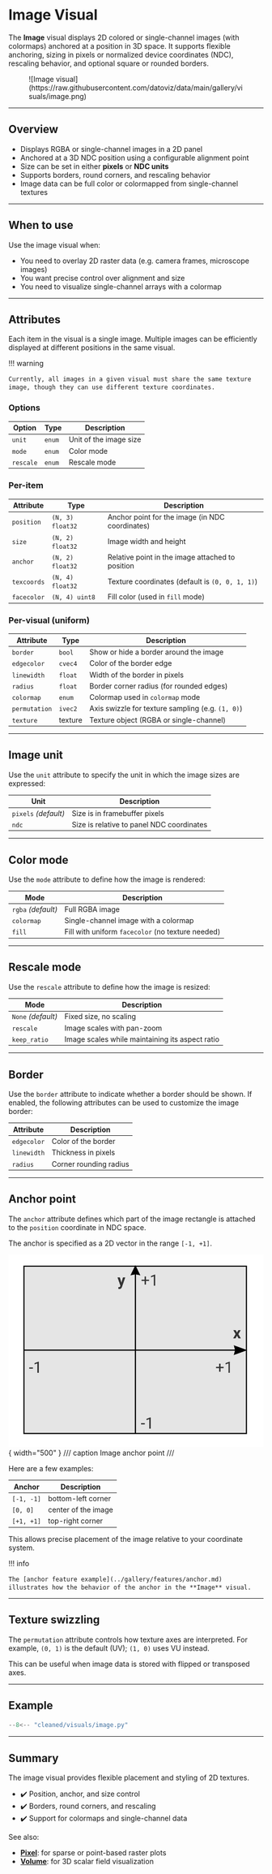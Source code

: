 # Image Visual

The **Image** visual displays 2D colored or single-channel images (with colormaps) anchored at a position in 3D space. It supports flexible anchoring, sizing in pixels or normalized device coordinates (NDC), rescaling behavior, and optional square or rounded borders.

<figure markdown="span">
![Image visual](https://raw.githubusercontent.com/datoviz/data/main/gallery/visuals/image.png)
</figure>

---

## Overview

- Displays RGBA or single-channel images in a 2D panel
- Anchored at a 3D NDC position using a configurable alignment point
- Size can be set in either **pixels** or **NDC units**
- Supports borders, round corners, and rescaling behavior
- Image data can be full color or colormapped from single-channel textures

---

## When to use

Use the image visual when:

- You need to overlay 2D raster data (e.g. camera frames, microscope images)
- You want precise control over alignment and size
- You need to visualize single-channel arrays with a colormap

---

## Attributes

Each item in the visual is a single image. Multiple images can be efficiently displayed at different positions in the same visual.

!!! warning

    Currently, all images in a given visual must share the same texture image, though they can use different texture coordinates.

### Options

| Option        | Type     | Description                                        |
|---------------|----------|----------------------------------------------------|
| `unit`        | `enum`   | Unit of the image size                             |
| `mode`        | `enum`   | Color mode                                         |
| `rescale`     | `enum`   | Rescale mode                                       |

### Per-item

| Attribute     | Type                 | Description                                      |
|---------------|----------------------|--------------------------------------------------|
| `position`    | `(N, 3) float32`     | Anchor point for the image (in NDC coordinates) |
| `size`        | `(N, 2) float32`     | Image width and height                          |
| `anchor`      | `(N, 2) float32`     | Relative point in the image attached to position |
| `texcoords`   | `(N, 4) float32`     | Texture coordinates (default is `(0, 0, 1, 1)`)  |
| `facecolor`   | `(N, 4) uint8`       | Fill color (used in `fill` mode)                |

### Per-visual (uniform)

| Attribute     | Type     | Description                                        |
|---------------|----------|----------------------------------------------------|
| `border`      | `bool`   | Show or hide a border around the image             |
| `edgecolor`   | `cvec4`  | Color of the border edge                           |
| `linewidth`   | `float`  | Width of the border in pixels                      |
| `radius`      | `float`  | Border corner radius (for rounded edges)           |
| `colormap`    | `enum`   | Colormap used in `colormap` mode                   |
| `permutation` | `ivec2`  | Axis swizzle for texture sampling (e.g. `(1, 0)`)  |
| `texture`     | texture  | Texture object (RGBA or single-channel)            |

---

## Image unit

Use the `unit` attribute to specify the unit in which the image sizes are expressed:

| Unit    | Description                                |
|---------|--------------------------------------------|
| `pixels` *(default)* | Size is in framebuffer pixels |
| `ndc`    | Size is relative to panel NDC coordinates |

---

## Color mode

Use the `mode` attribute to define how the image is rendered:

| Mode       | Description                                      |
|------------|--------------------------------------------------|
| `rgba` *(default)* | Full RGBA image                         |
| `colormap` | Single-channel image with a colormap            |
| `fill`     | Fill with uniform `facecolor` (no texture needed) |

---

## Rescale mode

Use the `rescale` attribute to define how the image is resized:

| Mode         | Description                                     |
|--------------|-------------------------------------------------|
| `None` *(default)* | Fixed size, no scaling                    |
| `rescale`    | Image scales with pan-zoom                      |
| `keep_ratio` | Image scales while maintaining its aspect ratio |

---

## Border

Use the `border` attribute to indicate whether a border should be shown. If enabled, the following attributes can be used to customize the image border:

| Attribute   | Description                                   |
|-------------|-----------------------------------------------|
| `edgecolor` | Color of the border                           |
| `linewidth` | Thickness in pixels                           |
| `radius`    | Corner rounding radius                        |

---

## Anchor point

The `anchor` attribute defines which part of the image rectangle is attached to the `position` coordinate in NDC space.

The anchor is specified as a 2D vector in the range `[-1, +1]`.

![Image title](../images/anchor.svg){ width="500" }
/// caption
Image anchor point
///

Here are a few examples:

| Anchor     | Description          |
|------------|----------------------|
| `[-1, -1]` | bottom-left corner   |
| `[0, 0]`   | center of the image  |
| `[+1, +1]` | top-right corner     |

This allows precise placement of the image relative to your coordinate system.

!!! info

    The [anchor feature example](../gallery/features/anchor.md) illustrates how the behavior of the anchor in the **Image** visual.

---

## Texture swizzling

The `permutation` attribute controls how texture axes are interpreted.
For example, `(0, 1)` is the default (UV); `(1, 0)` uses VU instead.

This can be useful when image data is stored with flipped or transposed axes.

---

## Example

```python
--8<-- "cleaned/visuals/image.py"
```

---

## Summary

The image visual provides flexible placement and styling of 2D textures.

* ✔️ Position, anchor, and size control
* ✔️ Borders, round corners, and rescaling
* ✔️ Support for colormaps and single-channel data

See also:

* [**Pixel**](pixel.md): for sparse or point-based raster plots
* [**Volume**](volume.md): for 3D scalar field visualization

